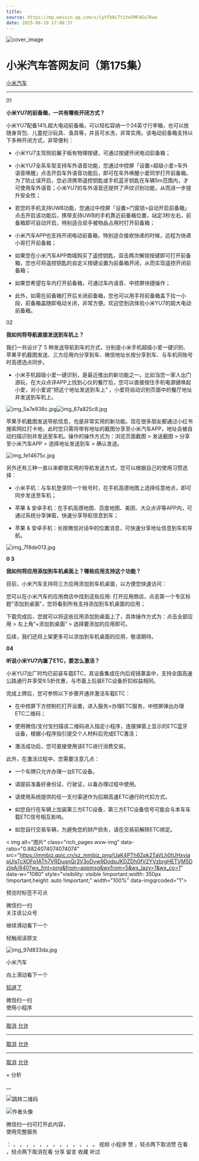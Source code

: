 ```yaml
---
title: 
source: https://mp.weixin.qq.com/s/iyVfb8LTt1te5MFdGu7Kww
date: 2025-08-10 17:08:37
---
```


![cover_image](images/img_fcaf07c9.jpg)


#  小米汽车答网友问（第175集）


[ 小米汽车 ](<javascript:void\(0\);>)

______

01

**小米YU7的前备箱，一共有哪些开闭方式？**

小米YU7配备141L超大电动前备箱，可以轻松容纳一个24英寸行李箱，也可以放随身背包、儿童挖沙玩具、渔具等，并且可水洗，非常实用。该电动前备箱支持以下多种开闭方式，非常便利：

  * 小米YU7主驾侧前翼子板有物理按键，可通过按键开闭电动前备箱；

  * 小米YU7全系车型支持车外语音功能，您通过中控屏「设置>超级小爱>车外语音唤醒」点击开启车外语音功能后，即可在车外唤醒小爱同学打开前备箱。为了防止误开启，您必须携带遥控钥匙或手机蓝牙钥匙在车辆5m范围内，才可使用车外语音；小米YU7的车外语音还提供了声纹识别功能，从而进一步提升安全性；

  * 若您的手机支持UWB功能，您通过中控屏「设置>门窗锁>自动开启前备箱」点击开启该功能后，携带支持UWB的手机靠近前备箱位置，站定3秒左右，前备箱即可自动开启，特别适合双手被物品占用时打开前备箱；

  * 小米汽车APP也支持开闭电动前备箱，特别适合接收快递的时候，远程为快递小哥打开前备箱；

  * 如果您在小米汽车APP商城购买了遥控钥匙，双击两次解锁按键即可打开前备箱，您也可将遥控钥匙的自定义按键设置为前备箱开闭，从而实现遥控开闭前备箱；

  * 如果您希望在车内打开前备箱，可通过车内语音、中控屏快捷操作；

  * 此外，如需在前备箱打开后关闭前备箱，您也可以用手将前备箱盖下拉一小段，前备箱盖随即电动关闭，非常方便。欢迎您到店体验小米YU7的超大电动前备箱。

02

**我如何将导航直接发送到车机上？**

我们一共设计了 5 种发送导航到车的方式，分别是小米手机超级小爱一键识别、苹果手机截图发送、三方应用内分享到车、微信地址长按分享到车、与车机同账号时高德选点同步。

  * 小米手机超级小爱一键识别，是最近推出的新功能之一。比如当您一家人出门游玩，在大众点评APP上找到心仪的餐厅后，您可以直接按住手机电源键唤起小爱，对小爱说“把这个地址发送到车上” ，小爱将自动识别页面中的餐厅地址并发送到车机上。

![img_5a7e938c.jpg](images/img_5a7e938c.jpg)![img_87a825c8.jpg](images/img_87a825c8.jpg)

苹果手机截图发送导航信息，也是非常实用的新功能。现在很多朋友都通过小红书搜索网红打卡地，此时您只需将带有地址的截图分享至小米汽车APP，地址会被自动扫描识别并发送至车机。操作的操作方式为：浏览页面截图 > 发送截图 > 分享至小米汽车APP > 选择地址发送到车 > 确认发送。

![img_fe14675c.jpg](images/img_fe14675c.jpg)

另外还有三种一直以来都很实用的导航发送方式，您可以根据自己的使用习惯选择：

  * 小米手机：与车机登录同一个账号时，在手机高德地图上选择任意地点，即可同步发送至车机；

  * 苹果 & 安卓手机：在手机高德地图、百度地图、美团、大众点评等APP内，可通过系统分享弹窗，快速分享导航信息到车；

  * 苹果 & 安卓手机：长按微信对话中的位置消息，可快速分享地址信息到车机导航。

![img_7f8de013.jpg](images/img_7f8de013.jpg)

**0 3**

**我如何将应用添加到车机****桌面****上？哪些应用支持这个功能？**

目前，小米汽车支持将三方应用添加到车机桌面，以方便您快速访问：

您可以在小米汽车的应用商店中找到这些应用: 打开应用商店，点击第一个专区标题“添加到桌面”，您将看到所有支持添加到车机桌面的应用；

下载完成后，您就可以将这些应用添加到桌面上了，具体操作方式为：点击全部应用 > 左上角“+添加到桌面” > 选择要添加的应用即可。

后续，我们还将上架更多可以添加到车机桌面的应用，敬请期待。

**04**

**听说小米YU7内置了****ETC****，要怎么****激活****？**

小米YU7出厂时均已前装车载ETC，其设备集成在内后视镜罩盖中，支持全国高速公路通行并享受9.5折优惠，与市面上后装ETC设备折扣权益相同。

完成上牌后，您可参照以下步骤开通并激活车载ETC：

  * 在中控屏下方控制栏打开设置，进入服务>办理ETC服务，中控屏弹出办理ETC二维码；

  * 使用微信/支付宝扫描该二维码进入指定小程序，连接弹窗上显示的ETC蓝牙设备，根据小程序指引提交个人材料后完成ETC激活；

  * 激活成功后，您可直接使用该ETC进行消费交易。

此外，在激活过程中，您需要注意几点：

  * 一个车牌只允许办理一台ETC设备。

  * 请提前准备好身份证、行驶证，以备办理过程中使用。

  * 请使用系统提供的任一支付渠道作为后期高速ETC通行的代扣方式。

  * 如您自行在车辆上加装第三方ETC设备，第三方ETC设备信号可能会与本车车载ETC信号相互影响。

  * 如您自行交易车辆，为避免您的财产损失，请在交易前解除ETC绑定。

  

  

  

  

< img alt="图片" class="rich_pages wxw-img" data-ratio="0.8824074074074074" src="https://mmbiz.qpic.cn/sz_mmbiz_png/UaK4PTh6Zpk2TaVLh0tUHxviapUIsTcXOFp1ATh7VRDuqnQr3V3oDvw9DodpJKDZDh0fV2YVzbrgHETVM5DzIqA/640?wx_fmt=png&from=appmsg&wxfrom=5&wx_lazy=1&wx_co=1" data-w="1080" style="visibility: visible !important;width: 350px !important;height: auto !important;" width="100%" data-imgqrcoded="1">[](<>)

预览时标签不可点

微信扫一扫  
关注该公众号

继续滑动看下一个

轻触阅读原文

![img_97d833da.jpg](images/img_97d833da.jpg)

小米汽车 

向上滑动看下一个

[知道了](<javascript:;>)

微信扫一扫  
使用小程序

****

[取消](<javascript:void\(0\);>) [允许](<javascript:void\(0\);>)

****

[取消](<javascript:void\(0\);>) [允许](<javascript:void\(0\);>)

****

[取消](<javascript:void\(0\);>) [允许](<javascript:void\(0\);>)

× 分析

__

![跳转二维码]()

![作者头像](images/img_97d833da.jpg)

微信扫一扫可打开此内容，  
使用完整服务

： ， ， ， ， ， ， ， ， ， ， ， ， 。 视频 小程序 赞 ，轻点两下取消赞 在看 ，轻点两下取消在看 分享 留言 收藏 听过